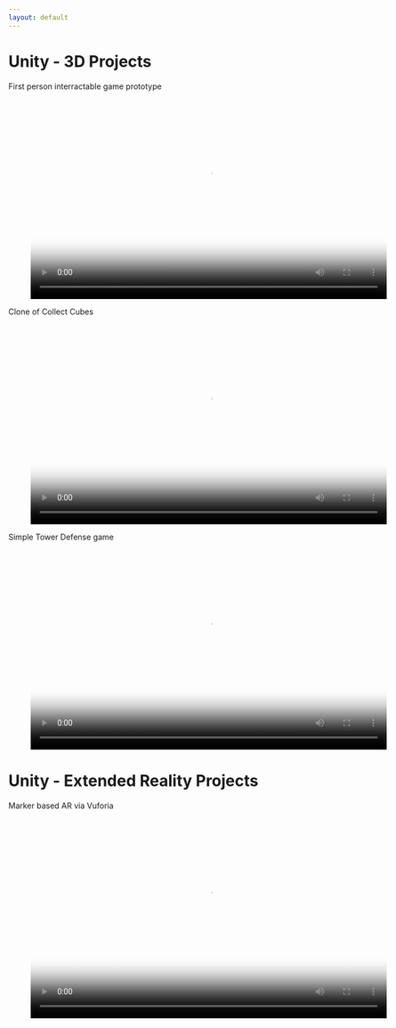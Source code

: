 ```yaml
---
layout: default
---
```


# Unity - 3D Projects

First person interractable game prototype
<figure class="video_container">
  <video width="640" height="360" controls="true" allowfullscreen="true" poster="/assets/img/cover.png">
    <source src="/assets/vid/FPint.mp4" type="video/mp4">
  </video>
</figure>

Clone of Collect Cubes
<figure class="video_container">
  <video width="640" height="360" controls="true" allowfullscreen="true" poster="/assets/img/cover.png">
    <source src="/assets/vid/CollectCubes.mp4" type="video/mp4">
  </video>
</figure>

Simple Tower Defense game
<figure class="video_container">
  <video width="640" height="360" controls="true" allowfullscreen="true" poster="/assets/img/cover.png">
    <source src="/assets/vid/TD.mp4" type="video/mp4">
  </video>
</figure>


# Unity - Extended Reality Projects

Marker based AR via Vuforia
<figure class="video_container">
  <video width="640" height="360" controls="true" allowfullscreen="true" poster="/assets/img/cover.png">
    <source src="/assets/vid/ARBook.mp4" type="video/mp4">
  </video>
</figure>


<!---
Text can be **bold**, _italic_, or ~~strikethrough~~.

[Link to another page](./another-page.html).

There should be whitespace between paragraphs.

There should be whitespace between paragraphs. We recommend including a README, or a file with information about your project.

# Header 1

This is a normal paragraph following a header. GitHub is a code hosting platform for version control and collaboration. It lets you and others work together on projects from anywhere.

## Header 2

> This is a blockquote following a header.
>
> When something is important enough, you do it even if the odds are not in your favor.

### Header 3

```js
// Javascript code with syntax highlighting.
var fun = function lang(l) {
  dateformat.i18n = require('./lang/' + l)
  return true;
}
```

```ruby
# Ruby code with syntax highlighting
GitHubPages::Dependencies.gems.each do |gem, version|
  s.add_dependency(gem, "= #{version}")
end
```

<figure class="video_container">
  <video width="640" height="360" controls="true" allowfullscreen="true" poster="/assets/img/cover.png">
    <source src="/assets/vids/threshks.mp4" type="video/mp4">
  </video>
</figure>

#### Header 4

*   This is an unordered list following a header.
*   This is an unordered list following a header.
*   This is an unordered list following a header.

##### Header 5

1.  This is an ordered list following a header.
2.  This is an ordered list following a header.
3.  This is an ordered list following a header.

###### Header 6

| head1        | head two          | three |
|:-------------|:------------------|:------|
| ok           | good swedish fish | nice  |
| out of stock | good and plenty   | nice  |
| ok           | good `oreos`      | hmm   |
| ok           | good `zoute` drop | yumm  |

### There's a horizontal rule below this.

* * *

### Here is an unordered list:

*   Item foo
*   Item bar
*   Item baz
*   Item zip

### And an ordered list:

1.  Item one
1.  Item two
1.  Item three
1.  Item four

### And a nested list:

- level 1 item
  - level 2 item
  - level 2 item
    - level 3 item
    - level 3 item
- level 1 item
  - level 2 item
  - level 2 item
  - level 2 item
- level 1 item
  - level 2 item
  - level 2 item
- level 1 item

### Small image

![Octocat](https://github.githubassets.com/images/icons/emoji/octocat.png)

### Large image

![Branching](https://guides.github.com/activities/hello-world/branching.png)


### Definition lists can be used with HTML syntax.

<dl>
<dt>Name</dt>
<dd>Godzilla</dd>
<dt>Born</dt>
<dd>1952</dd>
<dt>Birthplace</dt>
<dd>Japan</dd>
<dt>Color</dt>
<dd>Green</dd>
</dl>

```
Long, single-line code blocks should not wrap. They should horizontally scroll if they are too long. This line should be long enough to demonstrate this.
```

```
The final element.
```
-->